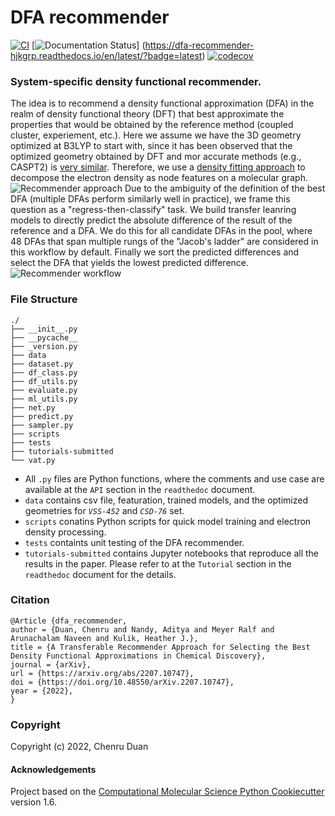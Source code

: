 DFA recommender
==============================
[//]: # (Badges)
[![CI](https://github.com/chenruduan/dfa_recommender/actions/workflows/CI.yaml/badge.svg)](https://github.com/chenruduan/dfa_recommender/actions/workflows/CI.yaml)
[![Documentation Status](https://readthedocs.org/projects/dfa-recommender-hjkgrp/badge/?version=latest)]
(https://dfa-recommender-hjkgrp.readthedocs.io/en/latest/?badge=latest)
[![codecov](https://codecov.io/gh/chenruduan/dfa_recommender/branch/main/graphs/badge.svg?token=A1A3S0E2F9)](https://codecov.io/gh/chenruduan/dfa_recommender/branch/main)


### System-specific density functional recommender.
The idea is to recommend a density functional approximation (DFA) in the realm of density functional theory (DFT) that best approximate the properties that would be obtained by the reference method (coupled cluster, experiement, etc.). Here we assume we have the 3D geometry optimized at B3LYP to start with, since it has been observed that the optimized geometry obtained by DFT and mor accurate methods (e.g., CASPT2) is [very similar](https://pubs.rsc.org/en/content/articlelanding/2022/cp/d1cp04885f). Therefore, we use a [density fitting approach](https://www.nature.com/articles/s41467-020-20471-y) to decompose the electron density as node features on a molecular graph.
![Recommender approach](https://github.com/chenruduan/dfa_recommender/blob/main/DFARec.png)
Due to the ambiguity of the definition of the best DFA (multiple DFAs perform similarly well in practice), we frame this question as a "regress-then-classify" task. We build transfer leanring models to directly predict the absolute difference of the result of the reference and a DFA. We do this for all candidate DFAs in the pool, where 48 DFAs that span multiple rungs of the "Jacob's ladder" are considered in this workflow by default. Finally we sort the predicted differences and select the DFA that yields the lowest predicted difference.
![Recommender workflow](https://github.com/chenruduan/dfa_recommender/blob/main/DFARecWorkflow.png)

### File Structure
```
./
├── __init__.py
├── __pycache__
├── _version.py
├── data
├── dataset.py
├── df_class.py
├── df_utils.py
├── evaluate.py
├── ml_utils.py
├── net.py
├── predict.py
├── sampler.py
├── scripts
├── tests
├── tutorials-submitted
└── vat.py
```
* All `.py` files are Python functions, where the comments and use case are available at the `API` section in the `readthedoc` document.
* `data` contains csv file, featuration, trained models, and the optimized geometries for *`VSS-452`* and *`CSD-76`* set.
* `scripts` conatins Python scripts for quick model training and electron density processing.
* `tests` containts unit testing of the DFA recommender.
* `tutorials-submitted` contains Jupyter notebooks that reproduce all the results in the paper. Please refer to at the `Tutorial` section in the `readthedoc` document for the details.

### Citation
```
@Article {dfa_recommender,
author = {Duan, Chenru and Nandy, Aditya and Meyer Ralf and Arunachalam Naveen and Kulik, Heather J.},
title = {A Transferable Recommender Approach for Selecting the Best Density Functional Approximations in Chemical Discovery},
journal = {arXiv},
url = {https://arxiv.org/abs/2207.10747},
doi = {https://doi.org/10.48550/arXiv.2207.10747},
year = {2022},
}
```


### Copyright

Copyright (c) 2022, Chenru Duan


#### Acknowledgements
 
Project based on the 
[Computational Molecular Science Python Cookiecutter](https://github.com/molssi/cookiecutter-cms) version 1.6.

